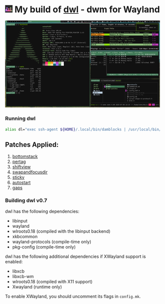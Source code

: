 # <img src="./misc/dwl-repo.png" width="24"/> My build of [dwl](https://codeberg.org/dwl/dwl) - dwm for Wayland


![](./misc/20250709_22h31m01s_grim.png)

### Running dwl
```sh
alias dl="exec ssh-agent ${HOME}/.local/bin/damblocks | /usr/local/bin/dwl"
```

## Patches Applied:
1. [bottomstack](https://codeberg.org/dwl/dwl-patches/patches/bottomstack.patch)
2. [pertag](https://codeberg.org/dwl/dwl-patches/patches/pertag.patch)
3. [shiftview](https://codeberg.org/dwl/dwl-patches/patches/shiftview.patch)
4. [swapandfocusdir](https://codeberg.org/dwl/dwl-patches/patches/swapandfocusdir.patch)
5. [sticky](https://codeberg.org/dwl/dwl-patches/patches/sticky.patch)
6. [autostart](https://codeberg.org/dwl/dwl-patches/patches/autostart.patch)
7. [gaps](https://codeberg.org/dwl/dwl-patches/patches/gaps.patch)

### Building dwl v0.7
dwl has the following dependencies:
- libinput
- wayland
- wlroots0.18 (compiled with the libinput backend)
- xkbcommon
- wayland-protocols (compile-time only)
- pkg-config (compile-time only)

dwl has the following additional dependencies if XWayland support is enabled:
- libxcb
- libxcb-wm
- wlroots0.18 (compiled with X11 support)
- Xwayland (runtime only)

To enable XWayland, you should uncomment its flags in `config.mk`.
